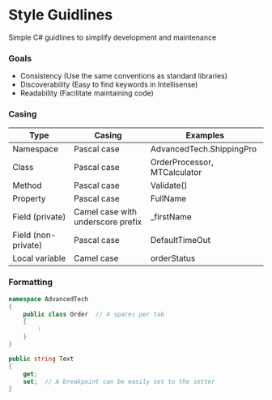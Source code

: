 
# Style Guidlines
Simple C# guidlines to simplify development and maintenance

### Goals
- Consistency (Use the same conventions as standard libraries)
- Discoverability (Easy to find keywords in Intellisense)
- Readability (Facilitate maintaining code)

### Casing
|Type|Casing|Examples|
|----|------|--------|
|Namespace|Pascal case|AdvancedTech.ShippingPro|
|Class|Pascal case|OrderProcessor, MTCalculator|
|Method|Pascal case|Validate()|
|Property|Pascal case|FullName|
|Field (private)|Camel case with underscore prefix|_firstName|
|Field (non-private)|Pascal case|DefaultTimeOut|
|Local variable|Camel case|orderStatus|

### Formatting
``` csharp
namespace AdvancedTech
{
    public class Order  // 4 spaces per tab 
    {
        :
    }
}
```

``` csharp
public string Text 
{ 
    get; 
    set;  // A breakpoint can be easily set to the setter
}
```

